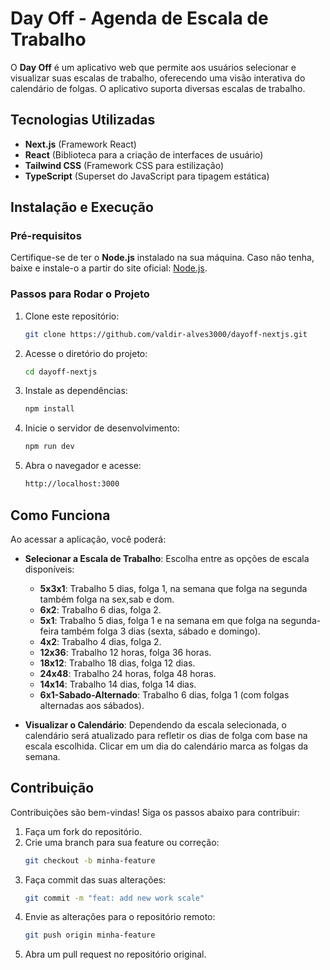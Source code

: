 # **Day Off - Agenda de Escala de Trabalho**

O **Day Off** é um aplicativo web que permite aos usuários selecionar e visualizar suas escalas de trabalho, oferecendo uma visão interativa do calendário de folgas. O aplicativo suporta diversas escalas de trabalho.

## **Tecnologias Utilizadas**

- **Next.js** (Framework React)
- **React** (Biblioteca para a criação de interfaces de usuário)
- **Tailwind CSS** (Framework CSS para estilização)
- **TypeScript** (Superset do JavaScript para tipagem estática)

## **Instalação e Execução**

### **Pré-requisitos**

Certifique-se de ter o **Node.js** instalado na sua máquina. Caso não tenha, baixe e instale-o a partir do site oficial: [Node.js](https://nodejs.org/).

### **Passos para Rodar o Projeto**

1. Clone este repositório:
    ```bash
    git clone https://github.com/valdir-alves3000/dayoff-nextjs.git
    ```
   
2. Acesse o diretório do projeto:
    ```bash
    cd dayoff-nextjs
    ```
   
3. Instale as dependências:
    ```bash
    npm install
    ```

4. Inicie o servidor de desenvolvimento:
    ```bash
    npm run dev
    ```

5. Abra o navegador e acesse:
    ```bash
    http://localhost:3000
    ```

## **Como Funciona**

Ao acessar a aplicação, você poderá:

- **Selecionar a Escala de Trabalho**: Escolha entre as opções de escala disponíveis:
  - **5x3x1**: Trabalho 5 dias, folga 1, na semana que folga na segunda também folga na sex,sab e dom.
  - **6x2**: Trabalho 6 dias, folga 2.
  - **5x1**: Trabalho 5 dias, folga 1 e na semana em que folga na segunda-feira também folga 3 dias (sexta, sábado e domingo).
  - **4x2**: Trabalho 4 dias, folga 2.
  - **12x36**: Trabalho 12 horas, folga 36 horas.
  - **18x12**: Trabalho 18 dias, folga 12 dias.
  - **24x48**: Trabalho 24 horas, folga 48 horas.
  - **14x14**: Trabalho 14 dias, folga 14 dias.
  - **6x1-Sabado-Alternado**: Trabalho 6 dias, folga 1 (com folgas alternadas aos sábados).

- **Visualizar o Calendário**: Dependendo da escala selecionada, o calendário será atualizado para refletir os dias de folga com base na escala escolhida. Clicar em um dia do calendário marca as folgas da semana.

## **Contribuição**

Contribuições são bem-vindas! Siga os passos abaixo para contribuir:

1. Faça um fork do repositório.
2. Crie uma branch para sua feature ou correção:
    ```bash
    git checkout -b minha-feature
    ```
3. Faça commit das suas alterações:
    ```bash
    git commit -m "feat: add new work scale"
    ```
4. Envie as alterações para o repositório remoto:
    ```bash
    git push origin minha-feature
    ```
5. Abra um pull request no repositório original.
